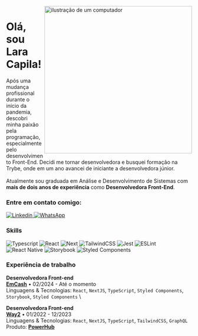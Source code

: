 <img src="https://raw.githubusercontent.com/MicaelliMedeiros/micaellimedeiros/master/image/computer-illustration.png" alt="ilustração de um computador" min-width="400px" max-width="400px" width="400px" align="right">

<h1>Olá, sou Lara Capila!</h1>
<p align="left"> 
Após uma mudança profissional durante o início da pandemia, descobri minha paixão pela programação, especialmente pelo desenvolvimento Front-End. Decidi me tornar desenvolvedora e busquei formação na Trybe, onde em um ano avancei de iniciante a desenvolvedora júnior. <br /> <br /> Atualmente sou graduada em Análise e Desenvolvimento de Sistemas com <strong>mais de dois anos de experiência</strong> como <strong>Desenvolvedora Front-End</strong>.
</p>

### Entre em contato comigo:
<div display="flex">
 <a href="https://www.linkedin.com/in/lara-capila/" target="_blank">
  <img src="https://img.shields.io/badge/linkedin-%230077B5.svg?style=for-the-badge&logo=linkedin&logoColor=white" alt="Linkedin"/>
  </a>
  
 <a href="https://wa.me/5531989201693" target="_blank">
  <img src="https://img.shields.io/badge/WhatsApp-25D366?style=for-the-badge&logo=whatsapp&logoColor=white" alt="WhatsApp"/>
  </a>
</div>


### Skills
<div display="flex">
 <img src="https://img.shields.io/badge/typescript-%23007ACC.svg?style=for-the-badge&logo=typescript&logoColor=white" alt="Typescript"/>
 <img src="https://img.shields.io/badge/React-20232A?style=for-the-badge&logo=react&logoColor=61DAFB" alt="React"/>
 <img src="https://img.shields.io/badge/Next-black?style=for-the-badge&logo=next.js&logoColor=white" alt="Next"/>
 <img src="https://img.shields.io/badge/Tailwind_CSS-38B2AC?style=for-the-badge&logo=tailwind-css&logoColor=white" alt="TailwindCSS"/>
 <img src="https://img.shields.io/badge/-jest-%23C21325?style=for-the-badge&logo=jest&logoColor=white" alt="Jest"/>
 <img src="https://img.shields.io/badge/ESLint-4B3263?style=for-the-badge&logo=eslint&logoColor=white" alt="ESLint"/>
 <img src="https://img.shields.io/badge/react_native-%2320232a.svg?style=for-the-badge&logo=react&logoColor=%2361DAFB" alt="React Native"/>
 <img src="https://img.shields.io/badge/-Storybook-FF4785?style=for-the-badge&logo=storybook&logoColor=white" alt="Storybook"/>
 <img src="https://img.shields.io/badge/styled--components-DB7093?style=for-the-badge&logo=styled-components&logoColor=white" alt="Styled Components"/>
</div>

 
 

### Experiência de trabalho

**Desenvolvedora Front-end**  \
[**EmCash**](https://emcash.com.br/) • 02/2024 - Até o momento \
Linguagens & Tecnologias: `React`, `NextJS`, `TypeScript`, `Styled Components`, `Storybook`, `Styled Components` \

**Desenvolvedora Front-end**  \
[**Way2**](https://www.way2.com.br/) • 01/2022 - 12/2023 \
Linguagens & Tecnologias: `React`, `NextJS`, `TypeScript`, `TailwindCSS`, `GraphQL`\
Produto: [**PowerHub**](https://www.way2.com.br/solucoes/powerhub/)
<br/>
